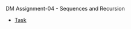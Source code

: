 DM Assignment-04 - Sequences and Recursion

- [Task](https://datsoftlyngby.github.io/soft2020fall/resources/4ff38378-04-assignment.pdf)

